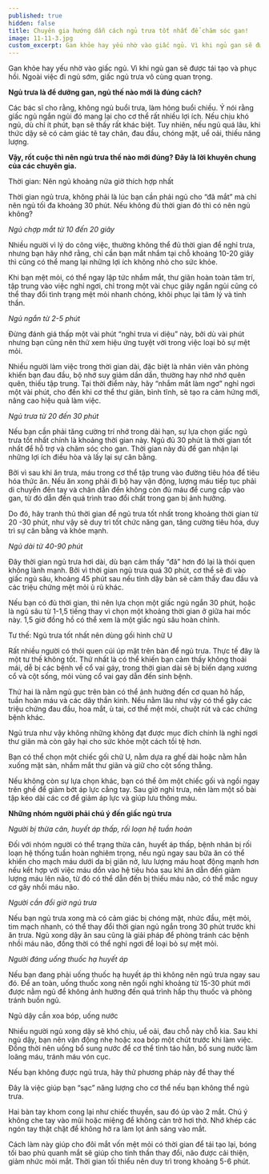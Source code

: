 ```yaml
---
published: true
hidden: false
title: Chuyên gia hướng dẫn cách ngủ trưa tốt nhất để chăm sóc gan!
image: 11-11-3.jpg
custom_excerpt: Gan khỏe hay yếu nhờ vào giấc ngủ. Vì khi ngủ gan sẽ được tái tạo và phục hồi. Ngoài việc đi ngủ sớm, giấc ngủ trưa vô cùng quan trọng.
---
```


Gan khỏe hay yếu nhờ vào giấc ngủ. Vì khi ngủ gan sẽ được tái tạo và phục hồi. Ngoài việc đi ngủ sớm, giấc ngủ trưa vô cùng quan trọng.

**Ngủ trưa là để dưỡng gan, ngủ thế nào mới là đúng cách?**

Các bác sĩ cho rằng, không ngủ buổi trưa, làm hỏng buổi chiều. Ý nói rằng giấc ngủ ngắn ngủi đó mang lại cho cơ thể rất nhiều lợi ích. Nếu chịu khó ngủ, dù chỉ ít phút, bạn sẽ thấy rất khác biệt. Tuy nhiên, nếu ngủ quá lâu, khi thức dậy sẽ có cảm giác tê tay chân, đau đầu, chóng mặt, uể oải, thiếu năng lượng.

**Vậy, rốt cuộc thì nên ngủ trưa thế nào mới đúng? Đây là lời khuyên chung của các chuyên gia.**

Thời gian: Nên ngủ khoảng nửa giờ thích hợp nhất

Thời gian ngủ trưa, không phải là lúc bạn cần phải ngủ cho “đã mắt” mà chỉ nên ngủ tối đa khoảng 30 phút. Nếu không đủ thời gian đó thì có nên ngủ không?

*Ngủ chợp mắt từ 10 đến 20 giây*

Nhiều người vì lý do công việc, thường không thể đủ thời gian để nghỉ trưa, nhưng bạn hãy nhớ rằng, chỉ cần bạn mắt nhắm tại chỗ khoảng 10-20 giây thì cũng có thể mang lại những lợi ích không nhỏ cho sức khỏe.

Khi bạn mệt mỏi, có thể ngay lập tức nhắm mắt, thư giãn hoàn toàn tâm trí, tập trung vào việc nghỉ ngơi, chỉ trong một vài chục giây ngắn ngủi cũng có thể thay đổi tình trạng mệt mỏi nhanh chóng, khôi phục lại tâm lý và tinh thần.

*Ngủ ngắn từ 2-5 phút*

Đừng đánh giá thấp một vài phút “nghỉ trưa vi diệu” này, bởi dù vài phút nhưng bạn cũng nên thử xem hiệu ứng tuyệt vời trong việc loại bỏ sự mệt mỏi.

Nhiều người làm việc trong thời gian dài, đặc biệt là nhân viên văn phòng khiến bạn đau đầu, bộ nhớ suy giảm dần dần, thường hay nhớ nhớ quên quên, thiếu tập trung. Tại thời điểm này, hãy “nhắm mắt làm ngơ” nghỉ ngơi một vài phút, cho đến khi cơ thể thư giãn, bình tĩnh, sẽ tạo ra cảm hứng mới, nâng cao hiệu quả làm việc.

*Ngủ trưa từ 20 đến 30 phút*

Nếu bạn cần phải tăng cường trí nhớ trong dài hạn, sự lựa chọn giấc ngủ trưa tốt nhất chính là khoảng thời gian này. Ngủ đủ 30 phút là thời gian tốt nhất để hỗ trợ và chăm sóc cho gan. Thời gian này đủ để gan nhận lại những lợi ích điều hòa và lấy lại sự cân bằng.

Bởi vì sau khi ăn trưa, máu trong cơ thể tập trung vào đường tiêu hóa để tiêu hóa thức ăn. Nếu ăn xong phải đi bộ hay vận động, lượng máu tiếp tục phải di chuyển đến tay và chân dẫn đến không còn đủ máu để cung cấp vào gan, từ đó dẫn đến quá trình trao đổi chất trong gan bị ảnh hưởng.

Do đó, hãy tranh thủ thời gian để ngủ trưa tốt nhất trong khoảng thời gian từ 20 -30 phút, như vậy sẽ duy trì tốt chức năng gan, tăng cường tiêu hóa, duy trì sự cân bằng và khỏe mạnh.

*Ngủ dài từ 40-90 phút*

Đây thời gian ngủ trưa hơi dài, dù bạn cảm thấy “đã” hơn đó lại là thói quen không lành mạnh. Bởi vì thời gian ngủ trưa quá 30 phút, cơ thể sẽ đi vào giấc ngủ sâu, khoảng 45 phút sau nếu tỉnh dậy bản sẽ cảm thấy đau đầu và các triệu chứng mệt mỏi ủ rũ khác.

Nếu bạn có đủ thời gian, thì nên lựa chọn một giấc ngủ ngắn 30 phút, hoặc là ngủ sâu từ 1-1,5 tiếng thay vì chọn một khoảng thời gian ở giữa hai mốc này. 1,5 giờ đồng hồ có thể xem là một giấc ngủ sâu hoàn chỉnh.

Tư thế: Ngủ trưa tốt nhất nên dùng gối hình chữ U

Rất nhiều người có thói quen cúi úp mặt trên bàn để ngủ trưa. Thực tế đây là một tư thế không tốt. Thứ nhất là có thể khiến bạn cảm thấy không thoải mái, dễ bị các bệnh về cổ vai gáy, trong thời gian dài sẽ bị biến dạng xương cổ và cột sống, mỏi vùng cổ vai gay dẫn đến sinh bệnh.

Thứ hai là nằm ngủ gục trên bàn có thể ảnh hưởng đến cơ quan hô hấp, tuần hoàn máu và các dây thần kinh. Nếu nằm lâu như vậy có thể gây các triệu chứng đau đầu, hoa mắt, ù tai, cơ thể mệt mỏi, chuột rút và các chứng bệnh khác.

Ngủ trưa như vậy không những không đạt được mục đích chính là nghỉ ngơi thư giãn mà còn gây hại cho sức khỏe một cách tồi tệ hơn.

Bạn có thể chọn một chiếc gối chữ U, nằm dựa ra ghế dài hoặc nằm hẳn xuống mặt sàn, nhắm mắt thư giãn và giữ cho cột sống thẳng.

Nếu không còn sự lựa chọn khác, bạn có thể ôm một chiếc gối và ngồi ngay trên ghế để giảm bớt áp lực cẳng tay. Sau giờ nghỉ trưa, nên làm một số bài tập kéo dài các cơ để giảm áp lực và giúp lưu thông máu.

**Những nhóm người phải chú ý đến giấc ngủ trưa**

*Người bị thừa cân, huyết áp thấp, rối loạn hệ tuần hoàn*

Đối với nhóm người có thể trạng thừa cân, huyết áp thấp, bệnh nhân bị rối loạn hệ thống tuần hoàn nghiêm trọng, nếu ngủ ngay sau bữa ăn có thể khiến cho mạch máu dưới da bị giãn nở, lưu lượng máu hoạt động mạnh hơn nếu kết hợp với việc máu dồn vào hệ tiêu hóa sau khi ăn dẫn đến giảm lượng máu lên não, từ đó có thể dẫn đến bị thiếu máu não, có thể mắc nguy cơ gây nhồi máu não.

*Người cần đổi giờ ngủ trưa*

Nếu bạn ngủ trưa xong mà có cảm giác bị chóng mặt, nhức đầu, mệt mỏi, tim mạch nhanh, có thể thay đổi thời gian ngủ ngắn trong 30 phút trước khi ăn trưa. Ngủ xong dậy ăn sau cũng là giải pháp để phòng tránh các bệnh nhồi máu não, đồng thời có thể nghỉ ngơi để loại bỏ sự mệt mỏi.

*Người đáng uống thuốc hạ huyết áp*

Nếu bạn đang phải uống thuốc hạ huyết áp thì không nên ngủ trưa ngay sau đó. Để an toàn, uống thuốc xong nên ngồi nghỉ khoảng từ 15-30 phút mới được nằm ngủ để không ảnh hưởng đến quá trình hấp thụ thuốc và phòng tránh buồn ngủ.

Ngủ dậy cần xoa bóp, uống nước

Nhiều người ngủ xong dậy sẽ khó chịu, uể oải, đau chỗ này chỗ kia. Sau khi ngủ dậy, bạn nên vận động nhẹ hoặc xoa bóp một chút trước khi làm việc. Đồng thời nên uống bổ sung nước để cơ thể tỉnh táo hẳn, bổ sung nước làm loãng máu, tránh máu vón cục.

Nếu bạn không được ngủ trưa, hãy thử phương pháp này để thay thế

Đây là việc giúp bạn “sạc” năng lượng cho cơ thể nếu bạn không thể ngủ trưa.

Hai bàn tay khom cong lại như chiếc thuyền, sau đó úp vào 2 mắt. Chú ý không che tay vào mũi hoặc miệng để không cản trở hơi thở. Nhớ khép các ngón tay thật chặt để không hở ra làm lọt ánh sáng vào mắt.

Cách làm này giúp cho đôi mắt vốn mệt mỏi có thời gian để tái tạo lại, bóng tối bao phủ quanh mắt sẽ giúp cho tinh thần thay đổi, não được cải thiện, giảm nhức mỏi mắt. Thời gian tối thiểu nên duy trì trong khoảng 5-6 phút.